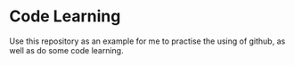 # Code Learning
Use this repository as an example for me to practise the using of github, as well as do some code learning. 
